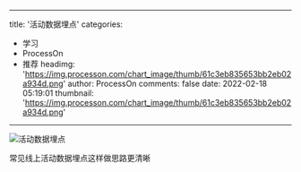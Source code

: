 
---
title: '活动数据埋点'
categories: 
 - 学习
 - ProcessOn
 - 推荐
headimg: 'https://img.processon.com/chart_image/thumb/61c3eb835653bb2eb02a934d.png'
author: ProcessOn
comments: false
date: 2022-02-18 05:19:01
thumbnail: 'https://img.processon.com/chart_image/thumb/61c3eb835653bb2eb02a934d.png'
---

<div>   
<img class="thumb" alt="活动数据埋点" src="https://img.processon.com/chart_image/thumb/61c3eb835653bb2eb02a934d.png" referrerpolicy="no-referrer">
<p>常见线上活动数据埋点这样做思路更清晰</p>  
</div>
            